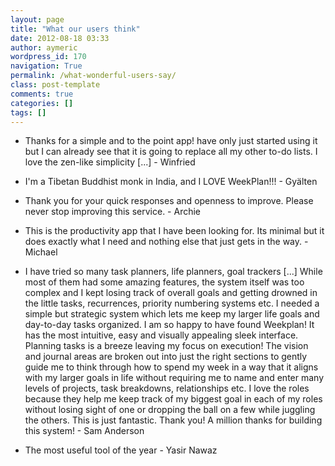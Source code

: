 ```yaml
---
layout: page
title: "What our users think"
date: 2012-08-18 03:33
author: aymeric
wordpress_id: 170
navigation: True
permalink: /what-wonderful-users-say/
class: post-template
comments: true
categories: []
tags: []
---
```



*   Thanks for a simple and to the point app! have only just started using it but I can already see that it is going to replace all my other to-do lists. I love the zen-like simplicity [...] - Winfried
*   I'm a Tibetan Buddhist monk in India, and I LOVE WeekPlan!!! - Gyälten

*   Thank you for your quick responses and openness to improve. Please never stop improving this service. - Archie
*   This is the productivity app that I have been looking for.  Its minimal but it does exactly what I need and nothing else that just gets in the way. - Michael
*   I have tried so many task planners, life planners, goal trackers [...] While most of them had some amazing features, the system itself was too complex and I kept losing track of overall goals and getting drowned in the little tasks, recurrences, priority numbering systems etc. I needed a simple but strategic system which lets me keep my larger life goals and day-to-day tasks organized. I am so happy to have found Weekplan! It has the most intuitive, easy and visually appealing sleek interface. Planning tasks is a breeze leaving my focus on execution! The vision and journal areas are broken out into just the right sections to gently guide me to think through how to spend my week in a way that it aligns with my larger goals in life without requiring me to name and enter many levels of projects, task breakdowns, relationships etc. I love the roles because they help me keep track of my biggest goal in each of my roles without losing sight of one or dropping the ball on a few while juggling the others. This is just fantastic. Thank you! A million thanks for building this system! - Sam Anderson
*   The most useful tool of the year - Yasir Nawaz

